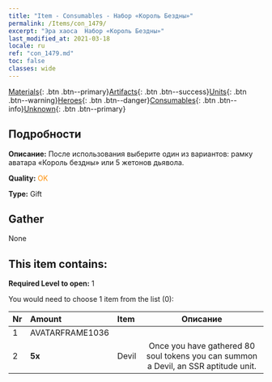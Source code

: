 ```yaml
---
title: "Item - Consumables - Набор «Король Бездны»"
permalink: /Items/con_1479/
excerpt: "Эра хаоса  Набор «Король Бездны»"
last_modified_at: 2021-03-18
locale: ru
ref: "con_1479.md"
toc: false
classes: wide
---
```

 [Materials](/ru/Items/){: .btn .btn--primary}[Artifacts](/ru/Items/Artifacts/){: .btn .btn--success}[Units](/ru/Items/Units/){: .btn .btn--warning}[Heroes](/ru/Items/Heroes/){: .btn .btn--danger}[Consumables](/ru/Items/Consumables/){: .btn .btn--info}[Unknown](/ru/Items/Unknown/){: .btn .btn--primary}

## Подробности
 **Описание:** После использования выберите один из вариантов: рамку аватара «Король бездны» или 5 жетонов дьявола.

 **Quality:** <span style="color: #FF8C00">OK</span>

 **Type:** Gift

## Gather

  None

## This item contains:

 **Required Level to open:** 1

 You would need to choose 1 item from the list (0):

  | Nr | Amount |     Item    | Описание |
  |:---|:-------|:------------|:-----------:|
  | 1 | AVATARFRAME1036 | 
  | 2 |  **5x** | Devil | Once you have gathered 80 soul tokens you can summon a Devil, an SSR aptitude unit.  | 
